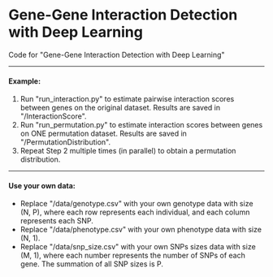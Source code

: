 # Gene-Gene Interaction Detection with Deep Learning
Code for "Gene-Gene Interaction Detection with Deep Learning"

---
#### Example:
1. Run "run_interaction.py" to estimate pairwise interaction scores between genes on the original dataset. Results are saved in "/InteractionScore".
2. Run "run_permutation.py" to estimate interaction scores between genes on ONE permutation dataset. Results are saved in "/PermutationDistribution". 
3. Repeat Step 2 multiple times (in parallel) to obtain a permutation distribution.

---
#### Use your own data:
- Replace "/data/genotype.csv" with your own genotype data with size (N, P), where each row represents each individual, and each column represents each SNP.
- Replace "/data/phenotype.csv" with your own phenotype data with size (N, 1).
- Replace "/data/snp_size.csv" with your own SNPs sizes data with size (M, 1), where each number represents the number of SNPs of each gene. The summation of all SNP sizes is P.
